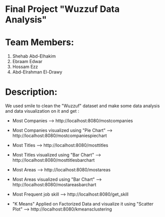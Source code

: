 # Final Project "Wuzzuf Data Analysis"

# Team Members:
1. Shehab Abd-Elhakim
2. Ebraam Edwar
3. Hossam Ezz
4. Abd-Elrahman El-Drawy

# Description:
We used smile to clean the "Wuzzuf" dataset and make some data analysis and data visualization on it and get :

- Most Companies --> http://localhost:8080/mostcompanies
- Most Companies visualized using "Pie Chart" --> http://localhost:8080/mostcompaniespiechart

- Most Titles --> http://localhost:8080/mosttitles
- Most Titles visualized using "Bar Chart" --> http://localhost:8080/mosttitlesbarchart

- Most Areas --> http://localhost:8080/mostareas
- Most Areas visualized using "Bar Chart" --> http://localhost:8080/mostareasbarchart

- Most Frequent job skill --> http://localhost:8080/get_skill

- "K Means" Applied on Factorized Data and visualize it using "Scatter Plot" --> http://localhost:8080/kmeansclustering
